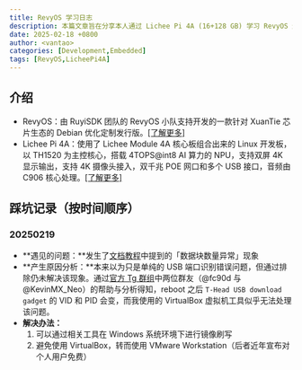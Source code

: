 ```yaml
---
title: RevyOS 学习日志
description: 本篇文章旨在分享本人通过 Lichee Pi 4A (16+128 GB) 学习 RevyOS 过程中的心得。
date: 2025-02-18 +0800
author: <vantao>
categories: [Development,Embedded]
tags: [RevyOS,LicheePi4A]
---
```


## 介绍

- RevyOS：由 RuyiSDK 团队的 RevyOS 小队支持开发的一款针对 XuanTie 芯片生态的 Debian 优化定制发行版。[[了解更多]](https://github.com/revyos/revyos/blob/main/README.cn.md)
- Lichee Pi 4A：使用了 Lichee Module 4A 核心板组合出来的 Linux 开发板，以 TH1520 为主控核心，搭载 4TOPS@int8 AI 算力的 NPU，支持双屏 4K 显示输出，支持 4K 摄像头接入，双千兆 POE 网口和多个 USB 接口，音频由 C906 核心处理。[[了解更多]](https://wiki.sipeed.com/hardware/zh/lichee/th1520/lp4a.html)

## 踩坑记录（按时间顺序）

### 20250219

- **遇见的问题：**发生了[文档教程](https://docs.revyos.dev/docs/Installation/licheepi4a#%E5%86%99%E5%85%A5%E9%95%9C%E5%83%8F%E5%88%B0emmc%E4%B8%8D%E6%8E%A5%E5%85%A5%E4%B8%B2%E5%8F%A3)中提到的「数据块数量异常」现象
- **产生原因分析：**本来以为只是单纯的 USB 端口识别错误问题，但通过排除仍未解决该现象。通过[官方 Tg 群组](https://t.me/+Pi6px22-OsUxM2M1)中两位群友（@fc90d 与 @KevinMX_Neo）的帮助与分析得知，reboot 之后 `T-Head USB download gadget` 的 VID 和 PID 会变，而我使用的 VirtualBox 虚拟机工具似乎无法处理该问题。
- **解决办法：**
  1. 可以通过相关工具在 Windows 系统环境下进行镜像刷写
  2. 避免使用 VirtualBox，转而使用 VMware Workstation（后者近年宣布对个人用户免费）
